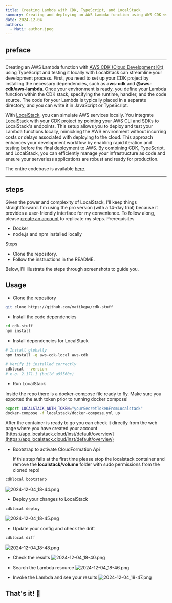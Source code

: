 ```yaml
---
title: Creating Lambda with CDK, TypeScript, and LocalStack
summary: Creating and deploying an AWS Lambda function using AWS CDK with TypeScript, while testing it locally via LocalStack.
date: 2024-12-04
authors:
  - Mati: author.jpeg
---
```


## preface

---

Creating an AWS Lambda function with [AWS CDK (Cloud Development Kit)](https://aws.amazon.com/cdk/) using TypeScript and
testing it locally with LocalStack can streamline your development process. First, you need to set up your CDK project
by installing the necessary dependencies, such as **aws-cdk** and **@aws-cdk/aws-lambda**. Once your environment is
ready, you define your Lambda function within the CDK stack, specifying the runtime, handler, and the code source. The
code for your Lambda is typically placed in a separate directory, and you can write it in JavaScript or TypeScript.

With [LocalStack](https://www.localstack.cloud/), you can simulate AWS services locally. You integrate LocalStack with
your CDK project by pointing your AWS CLI and SDKs to LocalStack's endpoints. This setup allows you to deploy and test
your Lambda functions locally, mimicking the AWS environment without incurring costs or delays associated with deploying
to the cloud. This approach enhances your development workflow by enabling rapid iteration and testing before the final
deployment to AWS. By combining CDK, TypeScript, and LocalStack, you can efficiently manage your infrastructure as code
and ensure your serverless applications are robust and ready for production.

The entire codebase is available [here](https://github.com/matikepa/cdk-stuff).

---

## steps

Given the power and complexity of LocalStack, I'll keep things straightforward. I'm using the pro version (with a 14-day
trial) because it provides a user-friendly interface for my convenience. To follow along,
please [create an account](https://app.localstack.cloud/sign-up) to
replicate my steps.
Prerequisites

- Docker
- node.js and npm installed locally

Steps

- Clone the repository.
- Follow the instructions in the README.

Below, I'll illustrate the steps through screenshots to guide you.

## Usage

- Clone the [repository](https://github.com/matikepa/cdk-stuff)

```bash
git clone https://github.com/matikepa/cdk-stuff
```

- Install the code dependencies

```bash
cd cdk-stuff
npm install
```

- Install dependencies for LocalStack

```bash
# Install globally
npm install -g aws-cdk-local aws-cdk

# Verify it installed correctly
cdklocal --version
# e.g. 2.171.1 (build a95560c)
```

- Run LocalStack

Inside the repo there is a docker-compose file ready to fly.
Make sure you exported the auth token prior to running docker compose!

```bash
export LOCALSTACK_AUTH_TOKEN="yourSecretTokenFromLocalstack"
docker-compose -f localstack/docker-compose.yml up
```

After the container is ready to go you can check it directly from the web page where you have created your account
[https://app.localstack.cloud/inst/default/overview](https://app.localstack.cloud/inst/default/overview)

- Bootstrap to activate CloudFormation Api

  If this step fails at the first time please stop the localstack container and remove the
  **localstack/volume** folder with sudo permissions from the cloned repo!

```bash
cdklocal bootstarp
```

![2024-12-04_18-44.png](./2024-12-04_18-44.png)

- Deploy your changes to LocalStack

```bash
cdklocal deploy
```

![2024-12-04_18-45.png](./2024-12-04_18-45.png)

- Update your config and check the drift

```bash
cdklocal diff
```

![2024-12-04_18-48.png](./2024-12-04_18-48.png)

- Check the results
  ![2024-12-04_18-40.png](./2024-12-04_18-40.png)

- Search the Lambda resource
  ![2024-12-04_18-46.png](./2024-12-04_18-46.png)

- Invoke the Lambda and see your results
  ![2024-12-04_18-47.png](./2024-12-04_18-47.png)

## That's it! :tada:
